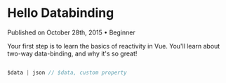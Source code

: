 # Hello Databinding
Published on October 28th, 2015 • Beginner

Your first step is to learn the basics of reactivity in Vue. You'll learn about two-way data-binding, and why it's so great!


```javascript

$data | json // $data, custom property
```
